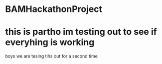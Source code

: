 # BAMHackathonProject

# this is partho im testing out to see if everyhing is working

boys we are tesing tihs out for a second time
